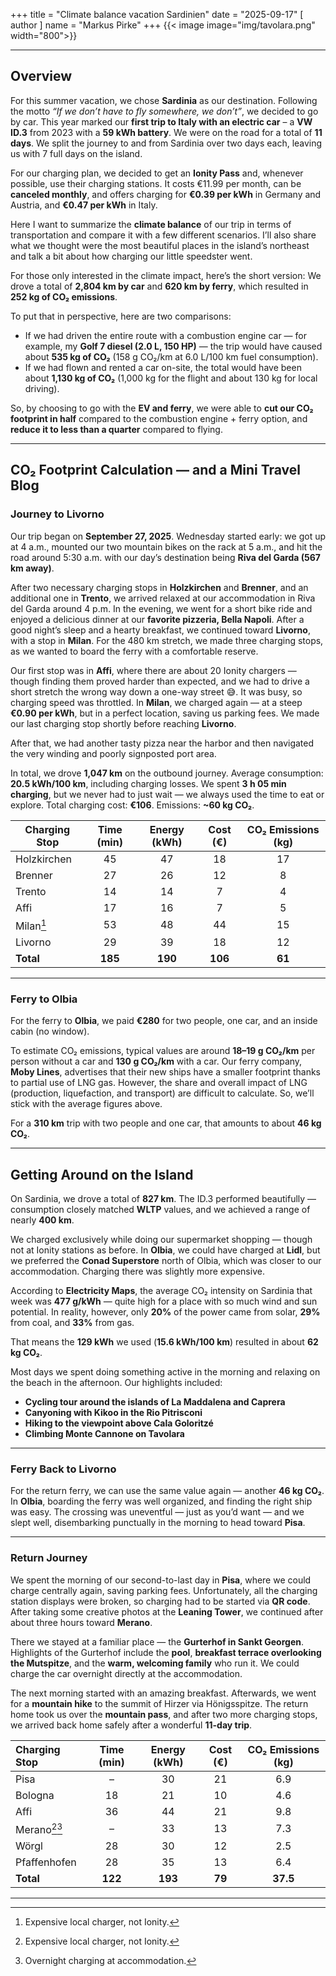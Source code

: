 +++
title = "Climate balance vacation Sardinien"
date = "2025-09-17"
[ author ]
  name = "Markus Pirke"
+++
{{< image image="img/tavolara.png" width="800">}}

---

## Overview

For this summer vacation, we chose **Sardinia** as our destination. Following the motto *“If we don’t have to fly somewhere, we don’t”*, we decided to go by car. This year marked our **first trip to Italy with an electric car** – a **VW ID.3** from 2023 with a **59 kWh battery**. We were on the road for a total of **11 days**. We split the journey to and from Sardinia over two days each, leaving us with 7 full days on the island.

For our charging plan, we decided to get an **Ionity Pass** and, whenever possible, use their charging stations. It costs €11.99 per month, can be **canceled monthly**, and offers charging for **€0.39 per kWh** in Germany and Austria, and **€0.47 per kWh** in Italy.

Here I want to summarize the **climate balance** of our trip in terms of transportation and compare it with a few different scenarios. I’ll also share what we thought were the most beautiful places in the island’s northeast and talk a bit about how charging our little speedster went.

For those only interested in the climate impact, here’s the short version:
We drove a total of **2,804 km by car** and **620 km by ferry**, which resulted in **252 kg of CO₂ emissions**.

To put that in perspective, here are two comparisons:

* If we had driven the entire route with a combustion engine car — for example, my **Golf 7 diesel (2.0 L, 150 HP)** — the trip would have caused about **535 kg of CO₂** (158 g CO₂/km at 6.0 L/100 km fuel consumption).
* If we had flown and rented a car on-site, the total would have been about **1,130 kg of CO₂** (1,000 kg for the flight and about 130 kg for local driving).

So, by choosing to go with the **EV and ferry**, we were able to **cut our CO₂ footprint in half** compared to the combustion engine + ferry option, and **reduce it to less than a quarter** compared to flying.

---

## CO₂ Footprint Calculation — and a Mini Travel Blog

### Journey to Livorno

Our trip began on **September 27, 2025**. Wednesday started early: we got up at 4 a.m., mounted our two mountain bikes on the rack at 5 a.m., and hit the road around 5:30 a.m. with our day’s destination being **Riva del Garda (567 km away)**.

After two necessary charging stops in **Holzkirchen** and **Brenner**, and an additional one in **Trento**, we arrived relaxed at our accommodation in Riva del Garda around 4 p.m. In the evening, we went for a short bike ride and enjoyed a delicious dinner at our **favorite pizzeria, Bella Napoli**.
After a good night’s sleep and a hearty breakfast, we continued toward **Livorno**, with a stop in **Milan**. For the 480 km stretch, we made three charging stops, as we wanted to board the ferry with a comfortable reserve.

Our first stop was in **Affi**, where there are about 20 Ionity chargers — though finding them proved harder than expected, and we had to drive a short stretch the wrong way down a one-way street 😅. It was busy, so charging speed was throttled.
In **Milan**, we charged again — at a steep **€0.90 per kWh**, but in a perfect location, saving us parking fees.
We made our last charging stop shortly before reaching **Livorno**.

After that, we had another tasty pizza near the harbor and then navigated the very winding and poorly signposted port area.

In total, we drove **1,047 km** on the outbound journey.
Average consumption: **20.5 kWh/100 km**, including charging losses.
We spent **3 h 05 min charging**, but we never had to just wait — we always used the time to eat or explore.
Total charging cost: **€106**.
Emissions: **~60 kg CO₂**.

| Charging Stop | Time (min) | Energy (kWh) | Cost (€) | CO₂ Emissions (kg) |
| ------------- | :--------: | :----------: | :------: | :----------------: |
| Holzkirchen   |     45     |      47      |    18    |         17         |
| Brenner       |     27     |      26      |    12    |          8         |
| Trento        |     14     |      14      |     7    |          4         |
| Affi          |     17     |      16      |     7    |          5         |
| Milan[^1]     |     53     |      48      |    44    |         15         |
| Livorno       |     29     |      39      |    18    |         12         |
| **Total**     |   **185**  |    **190**   |  **106** |       **61**       |

[^1]: Expensive local charger, not Ionity.

---

### Ferry to Olbia

For the ferry to **Olbia**, we paid **€280** for two people, one car, and an inside cabin (no window).

To estimate CO₂ emissions, typical values are around **18–19 g CO₂/km** per person without a car and **130 g CO₂/km** with a car.
Our ferry company, **Moby Lines**, advertises that their new ships have a smaller footprint thanks to partial use of LNG gas. However, the share and overall impact of LNG (production, liquefaction, and transport) are difficult to calculate.
So, we’ll stick with the average figures above.

For a **310 km** trip with two people and one car, that amounts to about **46 kg CO₂**.

---

## Getting Around on the Island

On Sardinia, we drove a total of **827 km**.
The ID.3 performed beautifully — consumption closely matched **WLTP** values, and we achieved a range of nearly **400 km**.

We charged exclusively while doing our supermarket shopping — though not at Ionity stations as before. In **Olbia**, we could have charged at **Lidl**, but we preferred the **Conad Superstore** north of Olbia, which was closer to our accommodation. Charging there was slightly more expensive.

According to **Electricity Maps**, the average CO₂ intensity on Sardinia that week was **477 g/kWh** — quite high for a place with so much wind and sun potential.
In reality, however, only **20%** of the power came from solar, **29%** from coal, and **33%** from gas.

That means the **129 kWh** we used (**15.6 kWh/100 km**) resulted in about **62 kg CO₂**.

Most days we spent doing something active in the morning and relaxing on the beach in the afternoon.
Our highlights included:

* **Cycling tour around the islands of La Maddalena and Caprera**
* **Canyoning with Kikoo in the Rio Pitrisconi**
* **Hiking to the viewpoint above Cala Goloritzé**
* **Climbing Monte Cannone on Tavolara**

---

### Ferry Back to Livorno

For the return ferry, we can use the same value again — another **46 kg CO₂**.
In **Olbia**, boarding the ferry was well organized, and finding the right ship was easy.
The crossing was uneventful — just as you’d want — and we slept well, disembarking punctually in the morning to head toward **Pisa**.

---

### Return Journey

We spent the morning of our second-to-last day in **Pisa**, where we could charge centrally again, saving parking fees.
Unfortunately, all the charging station displays were broken, so charging had to be started via **QR code**.
After taking some creative photos at the **Leaning Tower**, we continued after about three hours toward **Merano**.

There we stayed at a familiar place — the **Gurterhof in Sankt Georgen**.
Highlights of the Gurterhof include the **pool**, **breakfast terrace overlooking the Mutspitze**, and the **warm, welcoming family** who run it. We could charge the car overnight directly at the accommodation.

The next morning started with an amazing breakfast. Afterwards, we went for a **mountain hike** to the summit of Hirzer via Hönigsspitze.
The return home took us over the **mountain pass**, and after two more charging stops, we arrived back home safely after a wonderful **11-day trip**.

| Charging Stop  | Time (min) | Energy (kWh) | Cost (€) | CO₂ Emissions (kg) |
| :------------- | :--------: | :----------: | :------: | :----------------: |
| Pisa           |      –     |      30      |    21    |         6.9        |
| Bologna        |     18     |      21      |    10    |         4.6        |
| Affi           |     36     |      44      |    21    |         9.8        |
| Merano[^1][^2] |      –     |      33      |    13    |         7.3        |
| Wörgl          |     28     |      30      |    12    |         2.5        |
| Pfaffenhofen   |     28     |      35      |    13    |         6.4        |
| **Total**      |   **122**  |    **193**   |  **79**  |      **37.5**      |

[^1]: No Ionity charger.
[^2]: Overnight charging at accommodation.

---

